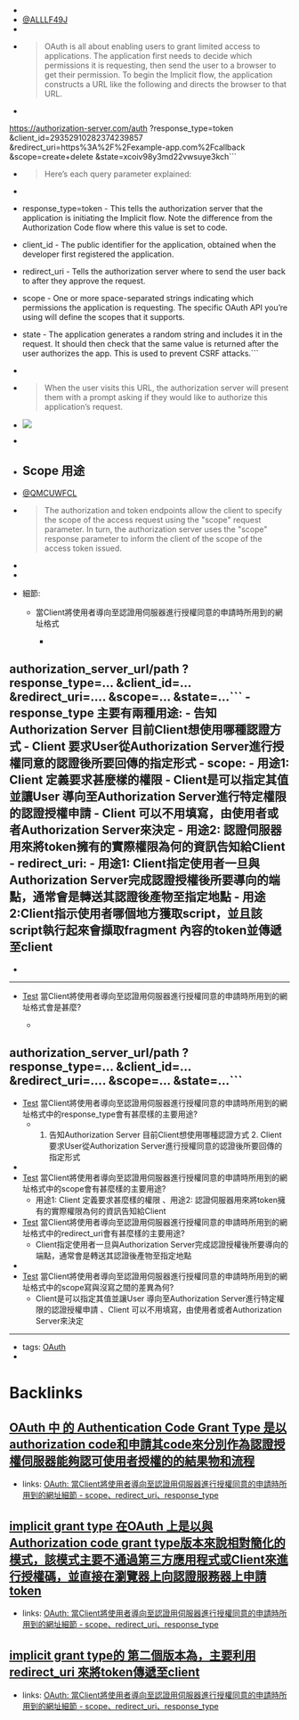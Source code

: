 - 
- [@ALLLF49J](<@ALLLF49J.md>)
- 
- > OAuth is all about enabling users to grant limited access to applications. The application first needs to decide which permissions it is requesting, then send the user to a browser to get their permission. To begin the Implicit flow, the application constructs a URL like the following and directs the browser to that URL.
- ```javascript
https://authorization-server.com/auth
 ?response_type=token
 &client_id=29352910282374239857
 &redirect_uri=https%3A%2F%2Fexample-app.com%2Fcallback
 &scope=create+delete
 &state=xcoiv98y3md22vwsuye3kch```
- > Here’s each query parameter explained: 
- ```javascript
- response_type=token - This tells the authorization server that the application is initiating the Implicit flow. Note the difference from the Authorization Code flow where this value is set to code.
  
- client_id - The public identifier for the application, obtained when the developer first registered the application.
- redirect_uri - Tells the authorization server where to send the user back to after they approve the request.
  
- scope - One or more space-separated strings indicating which permissions the application is requesting. The specific OAuth API you’re using will define the scopes that it supports.
  
- state - The application generates a random string and includes it in the request. It should then check that the same value is returned after the user authorizes the app. This is used to prevent CSRF attacks.```
- 
- > When the user visits this URL, the authorization server will present them with a prompt asking if they would like to authorize this application’s request.
- ![](https://developer.okta.com/assets-jekyll/blog/oauth-authorization-code-grant-type/oauth-prompt-48d4b9d76687db5e661fd8f434514d4d4f9136f7a9a7bdc049a93cf8894c653d.png)
- 
- ## Scope 用途
- [@QMCUWFCL](<@QMCUWFCL.md>)
- > The authorization and token endpoints allow the client to specify the
   scope of the access request using the "scope" request parameter.  In
   turn, the authorization server uses the "scope" response parameter to
   inform the client of the scope of the access token issued.
- 
- 
- 細節:
    - 當Client將使用者導向至認證用伺服器進行授權同意的申請時所用到的網址格式
        - ```javascript
authorization_server_url/path
?response_type=...
&client_id=...
&redirect_uri=....
&scope=...
&state=...```
    - response_type 主要有兩種用途:
        - 告知Authorization Server 目前Client想使用哪種認證方式
        - Client 要求User從Authorization Server進行授權同意的認證後所要回傳的指定形式
    - scope:
        - 用途1: Client 定義要求甚麼樣的權限
            - Client是可以指定其值並讓User 導向至Authorization Server進行特定權限的認證授權申請
            - Client 可以不用填寫，由使用者或者Authorization Server來決定
        - 用途2: 認證伺服器用來將token擁有的實際權限為何的資訊告知給Client
    - redirect_uri:
        - 用途1: Client指定使用者一旦與Authorization Server完成認證授權後所要導向的端點，通常會是轉送其認證後產物至指定地點
        - 用途2:Client指示使用者哪個地方獲取script，並且該script執行起來會擷取fragment 內容的token並傳遞至client
- 
- 
- ---
- [Test](<Test.md>) 當Client將使用者導向至認證用伺服器進行授權同意的申請時所用到的網址格式會是甚麼?
    - ```javascript
authorization_server_url/path
?response_type=...
&client_id=...
&redirect_uri=....
&scope=...
&state=...```
- 
- [Test](<Test.md>) 當Client將使用者導向至認證用伺服器進行授權同意的申請時所用到的網址格式中的response_type會有甚麼樣的主要用途?
    - 1. 告知Authorization Server 目前Client想使用哪種認證方式 2. Client 要求User從Authorization Server進行授權同意的認證後所要回傳的指定形式
- 
- [Test](<Test.md>) 當Client將使用者導向至認證用伺服器進行授權同意的申請時所用到的網址格式中的scope會有甚麼樣的主要用途?
    - 用途1: Client 定義要求甚麼樣的權限 、用途2: 認證伺服器用來將token擁有的實際權限為何的資訊告知給Client
- [Test](<Test.md>) 當Client將使用者導向至認證用伺服器進行授權同意的申請時所用到的網址格式中的redirect_uri會有甚麼樣的主要用途?
    -  Client指定使用者一旦與Authorization Server完成認證授權後所要導向的端點，通常會是轉送其認證後產物至指定地點
- 
- [Test](<Test.md>) 當Client將使用者導向至認證用伺服器進行授權同意的申請時所用到的網址格式中的scope寫與沒寫之間的差異為何? 
    - Client是可以指定其值並讓User 導向至Authorization Server進行特定權限的認證授權申請 、Client 可以不用填寫，由使用者或者Authorization Server來決定
- ---
- tags: [OAuth](<OAuth.md>)
- 

# Backlinks
## [OAuth 中 的 Authentication Code Grant Type 是以authorization code和申請其code來分別作為認證授權伺服器能夠認可使用者授權的的結果物和流程](<OAuth 中 的 Authentication Code Grant Type 是以authorization code和申請其code來分別作為認證授權伺服器能夠認可使用者授權的的結果物和流程.md>)
- links: [OAuth: 當Client將使用者導向至認證用伺服器進行授權同意的申請時所用到的網址細節 - scope、redirect_uri、response_type](<OAuth: 當Client將使用者導向至認證用伺服器進行授權同意的申請時所用到的網址細節 - scope、redirect_uri、response_type.md>)

## [implicit grant type 在OAuth 上是以與Authorization code grant type版本來說相對簡化的模式，該模式主要不通過第三方應用程式或Client來進行授權碼，並直接在瀏覽器上向認證服務器上申請token](<implicit grant type 在OAuth 上是以與Authorization code grant type版本來說相對簡化的模式，該模式主要不通過第三方應用程式或Client來進行授權碼，並直接在瀏覽器上向認證服務器上申請token.md>)
- links: [OAuth: 當Client將使用者導向至認證用伺服器進行授權同意的申請時所用到的網址細節 - scope、redirect_uri、response_type](<OAuth: 當Client將使用者導向至認證用伺服器進行授權同意的申請時所用到的網址細節 - scope、redirect_uri、response_type.md>)

## [implicit grant type的 第二個版本為，主要利用 redirect_uri 來將token傳遞至client](<implicit grant type的 第二個版本為，主要利用 redirect_uri 來將token傳遞至client.md>)
- links: [OAuth: 當Client將使用者導向至認證用伺服器進行授權同意的申請時所用到的網址細節 - scope、redirect_uri、response_type](<OAuth: 當Client將使用者導向至認證用伺服器進行授權同意的申請時所用到的網址細節 - scope、redirect_uri、response_type.md>)

